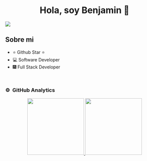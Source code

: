 <div align="center">
<h1 align="center">Hola, soy Benjamin 👋</h1>
</div>
<img align="center" src="https://i.redd.it/bk9mt0spt9631.gif">

## Sobre mi

- ⭐ Github Star ⭐ 
- 💻 Software Developer
- 🎆 Full Stack Developer
<br>

### ⚙️ &nbsp;GitHub Analytics

<p align="center">
<a href="https://github.com/SaveThisAngel">
  <img height="180em" src="https://github-readme-stats-eight-theta.vercel.app/api?username=SaveThisAngel&show_icons=true&theme=algolia&include_all_commits=true&count_private=true"/>
  <img height="180em" src="https://github-readme-stats-eight-theta.vercel.app/api/top-langs/?username=SaveThisAngel&layout=compact&langs_count=8&theme=algolia"/>
</a>
</p>
